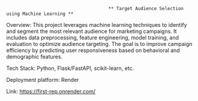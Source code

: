                                           ** Target Audience Selection using Machine Learning **

Overview:
This project leverages machine learning techniques to identify and segment the most relevant audience for marketing campaigns. It includes data preprocessing, feature engineering, model training, and evaluation to optimize audience targeting. The goal is to improve campaign efficiency by predicting user responsiveness based on behavioral and demographic features.

Tech Stack:
Python, Flask/FastAPI, scikit-learn, etc.

Deployment platform: 
Render

Link:
https://first-rep.onrender.com/

